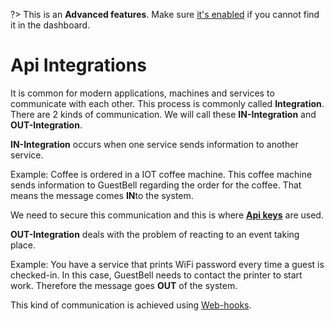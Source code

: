 ?> This is an **Advanced features**. Make sure [it's enabled](overview.md?id=advanced-features) if you cannot find it in the dashboard.

# Api Integrations

It is common for modern applications, machines and services to communicate with each other. This process is commonly called **Integration**. There are 2 kinds of communication. We will call these **IN-Integration** and **OUT-Integration**.

**IN-Integration** occurs when one service sends information to another service.

Example: Coffee is ordered in a IOT coffee machine. This coffee machine sends information to GuestBell regarding the order for the coffee. That means the message comes **IN**to the system.

We need to secure this communication and this is where [**Api keys**](api-keys.md) are used.

**OUT-Integration** deals with the problem of reacting to an event taking place.

Example: You have a service that prints WiFi password every time a guest is checked-in. In this case, GuestBell needs to contact the printer to start work. Therefore the message goes **OUT** of the system.

This kind of communication is achieved using [Web-hooks](webhooks.md).
